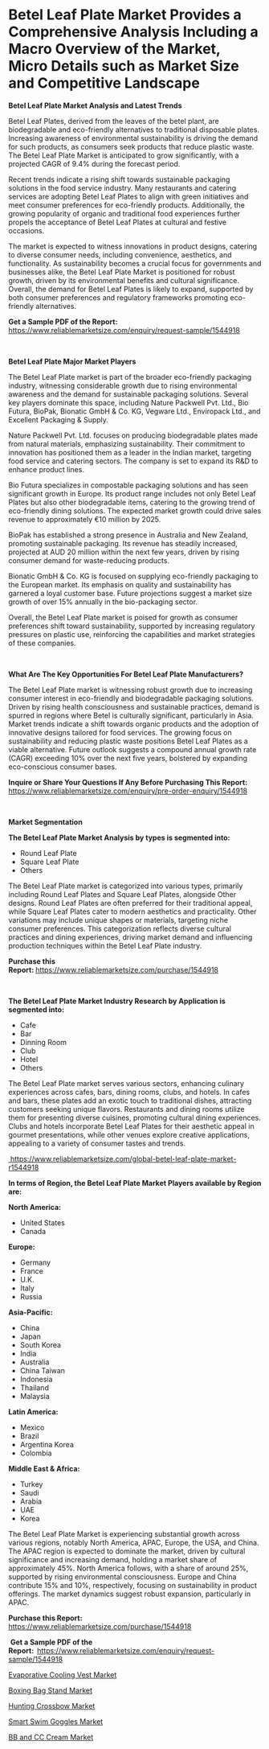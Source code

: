 <p><h1>Betel Leaf Plate Market Provides a Comprehensive Analysis Including a Macro Overview of the Market, Micro Details such as Market Size and Competitive Landscape</h1></p><p><strong>Betel Leaf Plate Market Analysis and Latest Trends</strong></p>
<p><p>Betel Leaf Plates, derived from the leaves of the betel plant, are biodegradable and eco-friendly alternatives to traditional disposable plates. Increasing awareness of environmental sustainability is driving the demand for such products, as consumers seek products that reduce plastic waste. The Betel Leaf Plate Market is anticipated to grow significantly, with a projected CAGR of 9.4% during the forecast period.</p><p>Recent trends indicate a rising shift towards sustainable packaging solutions in the food service industry. Many restaurants and catering services are adopting Betel Leaf Plates to align with green initiatives and meet consumer preferences for eco-friendly products. Additionally, the growing popularity of organic and traditional food experiences further propels the acceptance of Betel Leaf Plates at cultural and festive occasions.</p><p>The market is expected to witness innovations in product designs, catering to diverse consumer needs, including convenience, aesthetics, and functionality. As sustainability becomes a crucial focus for governments and businesses alike, the Betel Leaf Plate Market is positioned for robust growth, driven by its environmental benefits and cultural significance. Overall, the demand for Betel Leaf Plates is likely to expand, supported by both consumer preferences and regulatory frameworks promoting eco-friendly alternatives.</p></p>
<p><strong>Get a Sample PDF of the Report:&nbsp;</strong> <a href="https://www.reliablemarketsize.com/enquiry/request-sample/1544918?utm_campaign=1895&utm_medium=2&utm_source=Github&utm_content=ia&utm_term=04042025&utm_id=betel-leaf-plate">https://www.reliablemarketsize.com/enquiry/request-sample/1544918</a></p>
<p>&nbsp;</p>
<p><strong>Betel Leaf Plate Major Market Players</strong></p>
<p><p>The Betel Leaf Plate market is part of the broader eco-friendly packaging industry, witnessing considerable growth due to rising environmental awareness and the demand for sustainable packaging solutions. Several key players dominate this space, including Nature Packwell Pvt. Ltd., Bio Futura, BioPak, Bionatic GmbH & Co. KG, Vegware Ltd., Enviropack Ltd., and Excellent Packaging & Supply.</p><p>Nature Packwell Pvt. Ltd. focuses on producing biodegradable plates made from natural materials, emphasizing sustainability. Their commitment to innovation has positioned them as a leader in the Indian market, targeting food service and catering sectors. The company is set to expand its R&D to enhance product lines.</p><p>Bio Futura specializes in compostable packaging solutions and has seen significant growth in Europe. Its product range includes not only Betel Leaf Plates but also other biodegradable items, catering to the growing trend of eco-friendly dining solutions. The expected market growth could drive sales revenue to approximately €10 million by 2025.</p><p>BioPak has established a strong presence in Australia and New Zealand, promoting sustainable packaging. Its revenue has steadily increased, projected at AUD 20 million within the next few years, driven by rising consumer demand for waste-reducing products.</p><p>Bionatic GmbH & Co. KG is focused on supplying eco-friendly packaging to the European market. Its emphasis on quality and sustainability has garnered a loyal customer base. Future projections suggest a market size growth of over 15% annually in the bio-packaging sector.</p><p>Overall, the Betel Leaf Plate market is poised for growth as consumer preferences shift toward sustainability, supported by increasing regulatory pressures on plastic use, reinforcing the capabilities and market strategies of these companies.</p></p>
<p>&nbsp;</p>
<p><strong>What Are The Key Opportunities For Betel Leaf Plate Manufacturers?</strong></p>
<p><p>The Betel Leaf Plate market is witnessing robust growth due to increasing consumer interest in eco-friendly and biodegradable packaging solutions. Driven by rising health consciousness and sustainable practices, demand is spurred in regions where Betel is culturally significant, particularly in Asia. Market trends indicate a shift towards organic products and the adoption of innovative designs tailored for food services. The growing focus on sustainability and reducing plastic waste positions Betel Leaf Plates as a viable alternative. Future outlook suggests a compound annual growth rate (CAGR) exceeding 10% over the next five years, bolstered by expanding eco-conscious consumer bases.</p></p>
<p><strong>Inquire or Share Your Questions If Any Before Purchasing This Report:</strong> <a href="https://www.reliablemarketsize.com/enquiry/pre-order-enquiry/1544918?utm_campaign=1895&utm_medium=2&utm_source=Github&utm_content=ia&utm_term=04042025&utm_id=betel-leaf-plate">https://www.reliablemarketsize.com/enquiry/pre-order-enquiry/1544918</a></p>
<p>&nbsp;</p>
<p><strong>Market Segmentation</strong></p>
<p><strong>The Betel Leaf Plate Market Analysis by types is segmented into:</strong></p>
<p><ul><li>Round Leaf Plate</li><li>Square Leaf Plate</li><li>Others</li></ul></p>
<p><p>The Betel Leaf Plate market is categorized into various types, primarily including Round Leaf Plates and Square Leaf Plates, alongside Other designs. Round Leaf Plates are often preferred for their traditional appeal, while Square Leaf Plates cater to modern aesthetics and practicality. Other variations may include unique shapes or materials, targeting niche consumer preferences. This categorization reflects diverse cultural practices and dining experiences, driving market demand and influencing production techniques within the Betel Leaf Plate industry.</p></p>
<p><strong>Purchase this Report:&nbsp;</strong><a href="https://www.reliablemarketsize.com/purchase/1544918?utm_campaign=1895&utm_medium=2&utm_source=Github&utm_content=ia&utm_term=04042025&utm_id=betel-leaf-plate">https://www.reliablemarketsize.com/purchase/1544918</a></p>
<p>&nbsp;</p>
<p><strong>The Betel Leaf Plate Market Industry Research by Application is segmented into:</strong></p>
<p><ul><li>Cafe</li><li>Bar</li><li>Dinning Room</li><li>Club</li><li>Hotel</li><li>Others</li></ul></p>
<p><p>The Betel Leaf Plate market serves various sectors, enhancing culinary experiences across cafes, bars, dining rooms, clubs, and hotels. In cafes and bars, these plates add an exotic touch to traditional dishes, attracting customers seeking unique flavors. Restaurants and dining rooms utilize them for presenting diverse cuisines, promoting cultural dining experiences. Clubs and hotels incorporate Betel Leaf Plates for their aesthetic appeal in gourmet presentations, while other venues explore creative applications, appealing to a variety of consumer tastes and trends.</p></p>
<p><a href="https://www.reliablemarketsize.com/global-betel-leaf-plate-market-r1544918?utm_campaign=1895&utm_medium=2&utm_source=Github&utm_content=ia&utm_term=04042025&utm_id=betel-leaf-plate">&nbsp;https://www.reliablemarketsize.com/global-betel-leaf-plate-market-r1544918</a></p>
<p><strong>In terms of Region, the Betel Leaf Plate Market Players available by Region are:</strong></p>
<p>
    <p> <strong> North America: </strong>
        <ul>
            <li>United States</li>
            <li>Canada</li>
        </ul>
        </p> 
    <p> <strong> Europe: </strong>
        <ul>
            <li>Germany</li>
            <li>France</li>
            <li>U.K.</li>
            <li>Italy</li>
            <li>Russia</li>
        </ul>
        </p> 
    <p> <strong> Asia-Pacific: </strong>
        <ul>
            <li>China</li>
            <li>Japan</li>
            <li>South Korea</li>
            <li>India</li>
            <li>Australia</li>
            <li>China Taiwan</li>
            <li>Indonesia</li>
            <li>Thailand</li>
            <li>Malaysia</li>
        </ul>
        </p> 
    <p> <strong> Latin America: </strong>
        <ul>
            <li>Mexico</li>
            <li>Brazil</li>
            <li>Argentina Korea</li>
            <li>Colombia</li>
        </ul>
        </p> 
    <p> <strong> Middle East & Africa: </strong>
        <ul>
            <li>Turkey</li>
            <li>Saudi</li>
            <li>Arabia</li>
            <li>UAE</li>
            <li>Korea</li>
        </ul>
    </p>
    </p>
<p><p>The Betel Leaf Plate Market is experiencing substantial growth across various regions, notably North America, APAC, Europe, the USA, and China. The APAC region is expected to dominate the market, driven by cultural significance and increasing demand, holding a market share of approximately 45%. North America follows, with a share of around 25%, supported by rising environmental consciousness. Europe and China contribute 15% and 10%, respectively, focusing on sustainability in product offerings. The market dynamics suggest robust expansion, particularly in APAC.</p></p>
<p><strong>Purchase this Report: </strong><a href="https://www.reliablemarketsize.com/purchase/1544918?utm_campaign=1895&utm_medium=2&utm_source=Github&utm_content=ia&utm_term=04042025&utm_id=betel-leaf-plate">https://www.reliablemarketsize.com/purchase/1544918</a></p>
<p>&nbsp;<strong>Get a Sample PDF of the Report:&nbsp;&nbsp;</strong><a href="https://www.reliablemarketsize.com/enquiry/request-sample/1544918?utm_campaign=1895&utm_medium=2&utm_source=Github&utm_content=ia&utm_term=04042025&utm_id=betel-leaf-plate">https://www.reliablemarketsize.com/enquiry/request-sample/1544918</a></p>
<p><strong></strong></p>
<p><p><a href="https://github.com/klinzenisaa/Market-Research-Report-List-1/blob/main/evaporative-cooling-vest-market.md?utm_campaign=1895&utm_medium=2&utm_source=Github&utm_content=ia&utm_term=04042025&utm_id=betel-leaf-plate">Evaporative Cooling Vest Market</a></p><p><a href="https://github.com/siriyagayo/Market-Research-Report-List-1/blob/main/boxing-bag-stand-market.md?utm_campaign=1895&utm_medium=2&utm_source=Github&utm_content=ia&utm_term=04042025&utm_id=betel-leaf-plate">Boxing Bag Stand Market</a></p><p><a href="https://github.com/shapurforouz/Market-Research-Report-List-1/blob/main/hunting-crossbow-market.md?utm_campaign=1895&utm_medium=2&utm_source=Github&utm_content=ia&utm_term=04042025&utm_id=betel-leaf-plate">Hunting Crossbow Market</a></p><p><a href="https://github.com/oatisorenscl/Market-Research-Report-List-1/blob/main/smart-swim-goggles-market.md?utm_campaign=1895&utm_medium=2&utm_source=Github&utm_content=ia&utm_term=04042025&utm_id=betel-leaf-plate">Smart Swim Goggles Market</a></p><p><a href="https://github.com/jemalapoilly/Market-Research-Report-List-1/blob/main/bb-and-cc-cream-market.md?utm_campaign=1895&utm_medium=2&utm_source=Github&utm_content=ia&utm_term=04042025&utm_id=betel-leaf-plate">BB and CC Cream Market</a></p></p>
